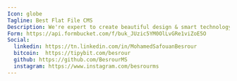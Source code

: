 ```yaml
---
Icon: globe
Tagline: Best Flat File CMS
Description: We're expert to create beautiful design & smart technology
Form: https://api.formbucket.com/f/buk_JUzic5YM0OlLvGRe1viZoE5O
Social:
  linkedin: https://tn.linkedin.com/in/MohamedSafouanBesrour
  bitcoin:  https://tipybit.com/besrour
  github: https://github.com/BesrourMS
  instagram: https://www.instagram.com/besrourms
---
```

